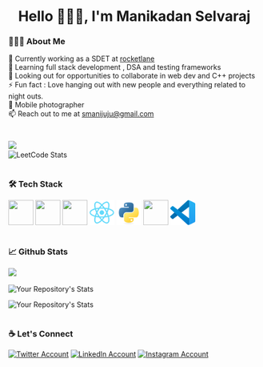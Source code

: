 

<!--
**BLACK00HOLE/BLACK00HOLE** is a ✨ _special_ ✨ repository because its `README.md` (this file) appears on your GitHub profile.

Here are some ideas to get you started:

- 🔭 I’m currently working on ...
- 🌱 I’m currently learning **REACT.JS , Tailwind**
- 👯 I’m looking to collaborate on ...
- 🤔 I’m looking for help with ...
- 💬 Ask me about ...
- 📫 How to reach me: ...
- 😄 Pronouns: ...
- ⚡ Fun fact: ...
-->
<h1 align="center">Hello 🙋🏽‍♂️, I'm Manikadan Selvaraj</h1>
<h3 align="center"></h3>

### 👨🏽‍💻 About Me
🚀 Currently working as a SDET at [rocketlane](https://www.rocketlane.com/)  
🌱 Learning full stack development , DSA and testing frameworks  
👯 Looking out for opportunities to collaborate in web dev and C++ projects  
⚡ Fun fact : Love hanging out with new people and everything related to night outs.  
📸 Mobile photographer  
📫 Reach out to me at [smanijuju@gmail.com](smanijuju@gmail.com)  

#
<img src="https://leetcode.com/static/images/badges/2024/gif/2024-02.gif" width="40px"></img>
<br>
![LeetCode Stats](https://leetcard.jacoblin.cool/manikandan_02?theme=dark&font=Eczar&ext=heatmap)

#

### 🛠 Tech Stack
<p>
<img src="https://cdn.jsdelivr.net/gh/devicons/devicon/icons/html5/html5-original.svg" width="50" height="50"/>
<img src="https://cdn.jsdelivr.net/gh/devicons/devicon/icons/css3/css3-original.svg" width="50" height="50"/>
<img src="https://cdn.jsdelivr.net/gh/devicons/devicon/icons/javascript/javascript-original.svg" width="50" height="50" />
<img src="https://github.com/devicons/devicon/blob/v2.14.0/icons/react/react-original.svg" width="50" height="50"/>
<img src="https://github.com/devicons/devicon/blob/v2.14.0/icons/python/python-original.svg" width="50" height="50"/>
<img src="https://cdn.cdnlogo.com/logos/a/33/amazon-web-services.svg" width="50" height="50" />
<img src="https://github.com/devicons/devicon/blob/v2.14.0/icons/vscode/vscode-original.svg" width="50" height="50"/>
</p>

#

### 📈 Github Stats
<img src="https://komarev.com/ghpvc/?username=BLACK00HOLE"/>

![Your Repository's Stats](https://github-readme-stats.vercel.app/api/top-langs/?username=BLACK00HOLE&theme=tokyonight)

![Your Repository's Stats](https://github-readme-stats.vercel.app/api?username=BLACK00HOLE&show_icons=true&theme=tokyonight)

#

### ☕ Let's Connect
<a href="https://twitter.com/samyuktha7300"><img src="https://cdn.cdnlogo.com/logos/t/48/twitter.png" alt="Twitter Account" width="35"/></a>
<a href="https://www.linkedin.com/in/samyukthasudhakar"><img src="https://cdn.cdnlogo.com/logos/l/66/linkedin-icon.svg" alt="LinkedIn Account" width="30"/></a>
<a href="https://www.instagram.com/samyuktha._.sudhakar/"><img src="https://cdn.cdnlogo.com/logos/i/92/instagram.svg" alt="Instagram Account" width="30"/></a>
#
